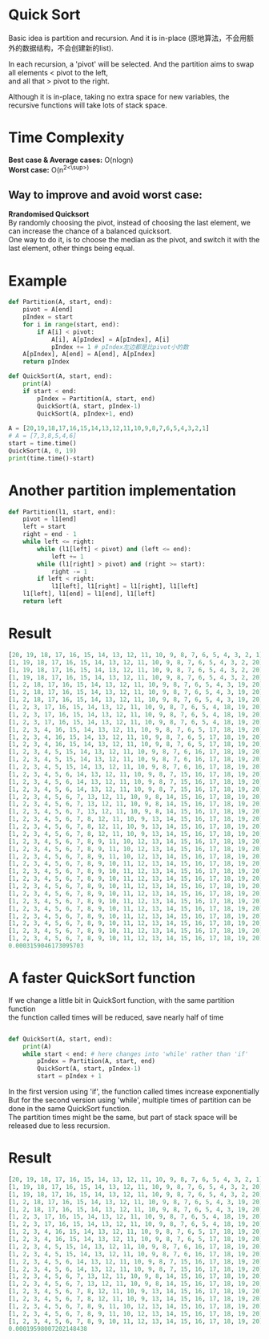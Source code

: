 # Quick Sort
Basic idea is partition and recursion. And it is in-place (原地算法，不会用额外的数据结构，不会创建新的list).  

In each recursion, a 'pivot' will be selected. And the partition aims to swap all elements < pivot to the left,   
and all that > pivot to the right. 

Although it is in-place, taking no extra space for new variables, the recursive functions will take lots of stack space. 

# Time Complexity
**Best case & Average cases:** O(nlogn)   
**Worst case:** O(n<sup>2<\sup>)  

## Way to improve and avoid worst case: 
**Rrandomised Quicksort**  
By randomly choosing the pivot, instead of choosing the last element, we can increase the chance of a balanced quicksort.  
One way to do it, is to choose the median as the pivot, and switch it with the last element, other things being equal.

# Example
```py
def Partition(A, start, end):
    pivot = A[end]
    pIndex = start
    for i in range(start, end):
        if A[i] < pivot:
            A[i], A[pIndex] = A[pIndex], A[i]
            pIndex += 1 # pIndex左边都是比pivot小的数
    A[pIndex], A[end] = A[end], A[pIndex]
    return pIndex

def QuickSort(A, start, end):
    print(A)
    if start < end:
        pIndex = Partition(A, start, end)
        QuickSort(A, start, pIndex-1)
        QuickSort(A, pIndex+1, end)
        
A = [20,19,18,17,16,15,14,13,12,11,10,9,8,7,6,5,4,3,2,1]
# A = [7,3,8,5,4,6]
start = time.time()
QuickSort(A, 0, 19)
print(time.time()-start)
```

# Another partition implementation
```py
def Partition(l1, start, end):
    pivot = l1[end]
    left = start
    right = end - 1
    while left <= right:
        while (l1[left] < pivot) and (left <= end):
            left += 1
        while (l1[right] > pivot) and (right >= start):
            right -= 1
        if left < right:
            l1[left], l1[right] = l1[right], l1[left]
    l1[left], l1[end] = l1[end], l1[left]
    return left
```
# Result
```py
[20, 19, 18, 17, 16, 15, 14, 13, 12, 11, 10, 9, 8, 7, 6, 5, 4, 3, 2, 1]
[1, 19, 18, 17, 16, 15, 14, 13, 12, 11, 10, 9, 8, 7, 6, 5, 4, 3, 2, 20]
[1, 19, 18, 17, 16, 15, 14, 13, 12, 11, 10, 9, 8, 7, 6, 5, 4, 3, 2, 20]
[1, 19, 18, 17, 16, 15, 14, 13, 12, 11, 10, 9, 8, 7, 6, 5, 4, 3, 2, 20]
[1, 2, 18, 17, 16, 15, 14, 13, 12, 11, 10, 9, 8, 7, 6, 5, 4, 3, 19, 20]
[1, 2, 18, 17, 16, 15, 14, 13, 12, 11, 10, 9, 8, 7, 6, 5, 4, 3, 19, 20]
[1, 2, 18, 17, 16, 15, 14, 13, 12, 11, 10, 9, 8, 7, 6, 5, 4, 3, 19, 20]
[1, 2, 3, 17, 16, 15, 14, 13, 12, 11, 10, 9, 8, 7, 6, 5, 4, 18, 19, 20]
[1, 2, 3, 17, 16, 15, 14, 13, 12, 11, 10, 9, 8, 7, 6, 5, 4, 18, 19, 20]
[1, 2, 3, 17, 16, 15, 14, 13, 12, 11, 10, 9, 8, 7, 6, 5, 4, 18, 19, 20]
[1, 2, 3, 4, 16, 15, 14, 13, 12, 11, 10, 9, 8, 7, 6, 5, 17, 18, 19, 20]
[1, 2, 3, 4, 16, 15, 14, 13, 12, 11, 10, 9, 8, 7, 6, 5, 17, 18, 19, 20]
[1, 2, 3, 4, 16, 15, 14, 13, 12, 11, 10, 9, 8, 7, 6, 5, 17, 18, 19, 20]
[1, 2, 3, 4, 5, 15, 14, 13, 12, 11, 10, 9, 8, 7, 6, 16, 17, 18, 19, 20]
[1, 2, 3, 4, 5, 15, 14, 13, 12, 11, 10, 9, 8, 7, 6, 16, 17, 18, 19, 20]
[1, 2, 3, 4, 5, 15, 14, 13, 12, 11, 10, 9, 8, 7, 6, 16, 17, 18, 19, 20]
[1, 2, 3, 4, 5, 6, 14, 13, 12, 11, 10, 9, 8, 7, 15, 16, 17, 18, 19, 20]
[1, 2, 3, 4, 5, 6, 14, 13, 12, 11, 10, 9, 8, 7, 15, 16, 17, 18, 19, 20]
[1, 2, 3, 4, 5, 6, 14, 13, 12, 11, 10, 9, 8, 7, 15, 16, 17, 18, 19, 20]
[1, 2, 3, 4, 5, 6, 7, 13, 12, 11, 10, 9, 8, 14, 15, 16, 17, 18, 19, 20]
[1, 2, 3, 4, 5, 6, 7, 13, 12, 11, 10, 9, 8, 14, 15, 16, 17, 18, 19, 20]
[1, 2, 3, 4, 5, 6, 7, 13, 12, 11, 10, 9, 8, 14, 15, 16, 17, 18, 19, 20]
[1, 2, 3, 4, 5, 6, 7, 8, 12, 11, 10, 9, 13, 14, 15, 16, 17, 18, 19, 20]
[1, 2, 3, 4, 5, 6, 7, 8, 12, 11, 10, 9, 13, 14, 15, 16, 17, 18, 19, 20]
[1, 2, 3, 4, 5, 6, 7, 8, 12, 11, 10, 9, 13, 14, 15, 16, 17, 18, 19, 20]
[1, 2, 3, 4, 5, 6, 7, 8, 9, 11, 10, 12, 13, 14, 15, 16, 17, 18, 19, 20]
[1, 2, 3, 4, 5, 6, 7, 8, 9, 11, 10, 12, 13, 14, 15, 16, 17, 18, 19, 20]
[1, 2, 3, 4, 5, 6, 7, 8, 9, 11, 10, 12, 13, 14, 15, 16, 17, 18, 19, 20]
[1, 2, 3, 4, 5, 6, 7, 8, 9, 10, 11, 12, 13, 14, 15, 16, 17, 18, 19, 20]
[1, 2, 3, 4, 5, 6, 7, 8, 9, 10, 11, 12, 13, 14, 15, 16, 17, 18, 19, 20]
[1, 2, 3, 4, 5, 6, 7, 8, 9, 10, 11, 12, 13, 14, 15, 16, 17, 18, 19, 20]
[1, 2, 3, 4, 5, 6, 7, 8, 9, 10, 11, 12, 13, 14, 15, 16, 17, 18, 19, 20]
[1, 2, 3, 4, 5, 6, 7, 8, 9, 10, 11, 12, 13, 14, 15, 16, 17, 18, 19, 20]
[1, 2, 3, 4, 5, 6, 7, 8, 9, 10, 11, 12, 13, 14, 15, 16, 17, 18, 19, 20]
[1, 2, 3, 4, 5, 6, 7, 8, 9, 10, 11, 12, 13, 14, 15, 16, 17, 18, 19, 20]
[1, 2, 3, 4, 5, 6, 7, 8, 9, 10, 11, 12, 13, 14, 15, 16, 17, 18, 19, 20]
[1, 2, 3, 4, 5, 6, 7, 8, 9, 10, 11, 12, 13, 14, 15, 16, 17, 18, 19, 20]
[1, 2, 3, 4, 5, 6, 7, 8, 9, 10, 11, 12, 13, 14, 15, 16, 17, 18, 19, 20]
[1, 2, 3, 4, 5, 6, 7, 8, 9, 10, 11, 12, 13, 14, 15, 16, 17, 18, 19, 20]
0.0003159046173095703
```

# A faster QuickSort function
If we change a little bit in QuickSort function, with the same partition function  
the function called times will be reduced, save nearly half of time
```py

def QuickSort(A, start, end):
    print(A)
    while start < end: # here changes into 'while' rather than 'if'
        pIndex = Partition(A, start, end)
        QuickSort(A, start, pIndex-1)
        start = pIndex + 1
```
In the first version using 'if', the function called times increase exponentially  
But for the second version using 'while', multiple times of partition can be done in the same QuickSort function.  
The partition times might be the same, but part of stack space will be released due to less recursion.

# Result
```py
[20, 19, 18, 17, 16, 15, 14, 13, 12, 11, 10, 9, 8, 7, 6, 5, 4, 3, 2, 1]
[1, 19, 18, 17, 16, 15, 14, 13, 12, 11, 10, 9, 8, 7, 6, 5, 4, 3, 2, 20]
[1, 19, 18, 17, 16, 15, 14, 13, 12, 11, 10, 9, 8, 7, 6, 5, 4, 3, 2, 20]
[1, 2, 18, 17, 16, 15, 14, 13, 12, 11, 10, 9, 8, 7, 6, 5, 4, 3, 19, 20]
[1, 2, 18, 17, 16, 15, 14, 13, 12, 11, 10, 9, 8, 7, 6, 5, 4, 3, 19, 20]
[1, 2, 3, 17, 16, 15, 14, 13, 12, 11, 10, 9, 8, 7, 6, 5, 4, 18, 19, 20]
[1, 2, 3, 17, 16, 15, 14, 13, 12, 11, 10, 9, 8, 7, 6, 5, 4, 18, 19, 20]
[1, 2, 3, 4, 16, 15, 14, 13, 12, 11, 10, 9, 8, 7, 6, 5, 17, 18, 19, 20]
[1, 2, 3, 4, 16, 15, 14, 13, 12, 11, 10, 9, 8, 7, 6, 5, 17, 18, 19, 20]
[1, 2, 3, 4, 5, 15, 14, 13, 12, 11, 10, 9, 8, 7, 6, 16, 17, 18, 19, 20]
[1, 2, 3, 4, 5, 15, 14, 13, 12, 11, 10, 9, 8, 7, 6, 16, 17, 18, 19, 20]
[1, 2, 3, 4, 5, 6, 14, 13, 12, 11, 10, 9, 8, 7, 15, 16, 17, 18, 19, 20]
[1, 2, 3, 4, 5, 6, 14, 13, 12, 11, 10, 9, 8, 7, 15, 16, 17, 18, 19, 20]
[1, 2, 3, 4, 5, 6, 7, 13, 12, 11, 10, 9, 8, 14, 15, 16, 17, 18, 19, 20]
[1, 2, 3, 4, 5, 6, 7, 13, 12, 11, 10, 9, 8, 14, 15, 16, 17, 18, 19, 20]
[1, 2, 3, 4, 5, 6, 7, 8, 12, 11, 10, 9, 13, 14, 15, 16, 17, 18, 19, 20]
[1, 2, 3, 4, 5, 6, 7, 8, 12, 11, 10, 9, 13, 14, 15, 16, 17, 18, 19, 20]
[1, 2, 3, 4, 5, 6, 7, 8, 9, 11, 10, 12, 13, 14, 15, 16, 17, 18, 19, 20]
[1, 2, 3, 4, 5, 6, 7, 8, 9, 11, 10, 12, 13, 14, 15, 16, 17, 18, 19, 20]
[1, 2, 3, 4, 5, 6, 7, 8, 9, 10, 11, 12, 13, 14, 15, 16, 17, 18, 19, 20]
0.00019598007202148438
```



